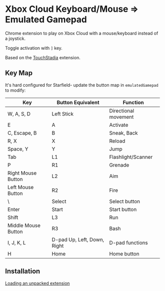 # Xbox Cloud Keyboard/Mouse => Emulated Gamepad

Chrome extension to play on Xbox Cloud with a mouse/keyboard instead of a joystick.

Toggle activation with `]` key.

Based on the [TouchStadia](https://chromewebstore.google.com/detail/touchstadia/kdkboloommjpbahkdlhengbghlhcejaj) extension.

## Key Map

It's hard configured for Starfield- update the button map in `emulatedGamepad` to modify:

| Key                 | Button Equivalent | Function                           |
|---------------------|-------------------|-----------------------------------|
| W, A, S, D          | Left Stick        | Directional movement               |
| E                   | A                 | Activate                           |
| C, Escape, B        | B                 | Sneak, Back                        |
| R, X                | X                 | Reload                             |
| Space, Y            | Y                 | Jump                               |
| Tab                 | L1                | Flashlight/Scanner                 |
| P                   | R1                | Grenade                            |
| Right Mouse Button  | L2                | Aim                                |
| Left Mouse Button   | R2                | Fire                               |
| \                   | Select            | Select button                      |
| Enter               | Start             | Start button                       |
| Shift               | L3                | Run                                |
| Middle Mouse Button | R3                | Bash                               |
| I, J, K, L          | D-pad Up, Left, Down, Right | D-pad functions   |
| H                   | Home              | Home button                        |

## Installation

[Loading an unpacked extension](https://developer.chrome.com/docs/extensions/mv3/getstarted/development-basics/#load-unpacked)
